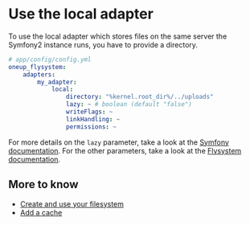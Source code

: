 # Use the local adapter

To use the local adapter which stores files on the same server the Symfony2 instance runs, you have
to provide a directory.

```yml
# app/config/config.yml
oneup_flysystem:
    adapters:
        my_adapter:
            local:
                directory: "%kernel.root_dir%/../uploads"
                lazy: ~ # boolean (default "false")
                writeFlags: ~
                linkHandling: ~
                permissions: ~
```

For more details on the `lazy` parameter, take a look at the [Symfony documentation](http://symfony.com/doc/current/components/dependency_injection/lazy_services.html).
For the other parameters, take a look at the [Flysystem documentation](http://flysystem.thephpleague.com/adapter/local/).

## More to know
* [Create and use your filesystem](filesystem_create.md)
* [Add a cache](filesystem_cache.md)